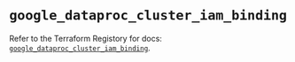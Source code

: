# `google_dataproc_cluster_iam_binding`

Refer to the Terraform Registory for docs: [`google_dataproc_cluster_iam_binding`](https://registry.terraform.io/providers/hashicorp/google-beta/5.29.0/docs/resources/google_dataproc_cluster_iam_binding).
